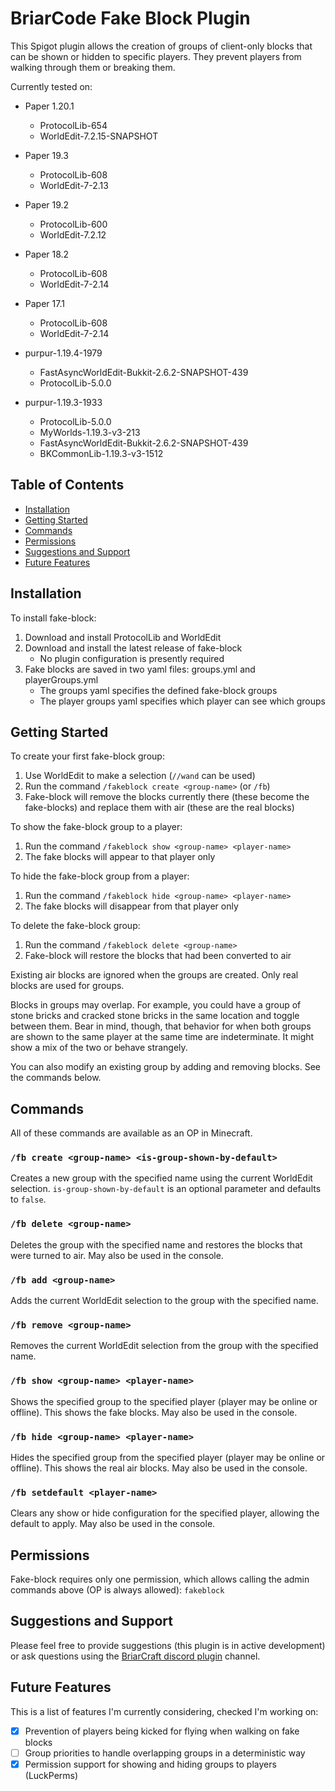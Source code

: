 # BriarCode Fake Block Plugin
This Spigot plugin allows the creation of groups of client-only blocks that can be shown or hidden to specific players.
They prevent players from walking through them or breaking them.

Currently tested on:
* Paper 1.20.1
  * ProtocolLib-654
  * WorldEdit-7.2.15-SNAPSHOT

* Paper 19.3
  * ProtocolLib-608
  * WorldEdit-7-2.13
* Paper 19.2
  * ProtocolLib-600
  * WorldEdit-7.2.12
* Paper 18.2
  * ProtocolLib-608
  * WorldEdit-7-2.14
* Paper 17.1
  * ProtocolLib-608
  * WorldEdit-7-2.14

* purpur-1.19.4-1979
  * FastAsyncWorldEdit-Bukkit-2.6.2-SNAPSHOT-439
  * ProtocolLib-5.0.0
* purpur-1.19.3-1933 
  * ProtocolLib-5.0.0
  * MyWorlds-1.19.3-v3-213
  * FastAsyncWorldEdit-Bukkit-2.6.2-SNAPSHOT-439
  * BKCommonLib-1.19.3-v3-1512

## Table of Contents
* [Installation](#installation)
* [Getting Started](#getting-started)
* [Commands](#commands)
* [Permissions](#permissions)
* [Suggestions and Support](#suggestions-and-support)
* [Future Features](#future-features)

## Installation
To install fake-block:
1. Download and install ProtocolLib and WorldEdit
2. Download and install the latest release of fake-block
    * No plugin configuration is presently required
3. Fake blocks are saved in two yaml files: groups.yml and playerGroups.yml
    * The groups yaml specifies the defined fake-block groups
    * The player groups yaml specifies which player can see which groups

## Getting Started
To create your first fake-block group:
1. Use WorldEdit to make a selection (`//wand` can be used)
2. Run the command `/fakeblock create <group-name>` (or `/fb`)
3. Fake-block will remove the blocks currently there (these become the fake-blocks) and replace them with air (these are the real blocks)

To show the fake-block group to a player:
1. Run the command `/fakeblock show <group-name> <player-name>`
2. The fake blocks will appear to that player only

To hide the fake-block group from a player:
1. Run the command `/fakeblock hide <group-name> <player-name>`
2. The fake blocks will disappear from that player only

To delete the fake-block group:
1. Run the command `/fakeblock delete <group-name>`
2. Fake-block will restore the blocks that had been converted to air

Existing air blocks are ignored when the groups are created. Only real blocks are used for groups.

Blocks in groups may overlap. For example, you could have a group of stone bricks and cracked stone bricks in the same
location and toggle between them. Bear in mind, though, that behavior for when both groups are shown to the same player
at the same time are indeterminate. It might show a mix of the two or behave strangely.

You can also modify an existing group by adding and removing blocks. See the commands below.

## Commands
All of these commands are available as an OP in Minecraft.

### `/fb create <group-name> <is-group-shown-by-default>`
Creates a new group with the specified name using the current WorldEdit selection. `is-group-shown-by-default` is an
optional parameter and defaults to `false`.

### `/fb delete <group-name>`
Deletes the group with the specified name and restores the blocks that were turned to air.
May also be used in the console.

### `/fb add <group-name>`
Adds the current WorldEdit selection to the group with the specified name.

### `/fb remove <group-name>`
Removes the current WorldEdit selection from the group with the specified name.

### `/fb show <group-name> <player-name>`
Shows the specified group to the specified player (player may be online or offline). This shows the fake blocks.
May also be used in the console.

### `/fb hide <group-name> <player-name>`
Hides the specified group from the specified player (player may be online or offline). This shows the real air blocks.
May also be used in the console.

### `/fb setdefault <player-name>`
Clears any show or hide configuration for the specified player, allowing the default to apply.
May also be used in the console.

## Permissions
Fake-block requires only one permission, which allows calling the admin commands above (OP is always allowed):
`fakeblock`

## Suggestions and Support
Please feel free to provide suggestions (this plugin is in active development) or ask questions using the [BriarCraft
discord plugin](https://discord.gg/ycwxwQXN74) channel.

## Future Features
This is a list of features I'm currently considering, checked I'm working on:
* [X] Prevention of players being kicked for flying when walking on fake blocks
* [ ] Group priorities to handle overlapping groups in a deterministic way
* [X] Permission support for showing and hiding groups to players (LuckPerms)
